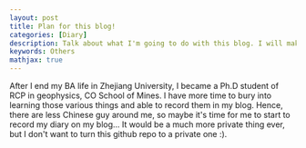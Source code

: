 ```yaml
---
layout: post
title: Plan for this blog!
categories: [Diary]
description: Talk about what I'm going to do with this blog. I will make this blog a bilingual one, CHN and ENG. And I will add more diary to this blog, not only knowledge. 
keywords: Others
mathjax: true
---
```


After I end my BA life in Zhejiang University, I became a Ph.D student of RCP in geophysics, CO School of Mines. I have more time to bury into learning those various things and able to record them in my blog. Hence, there are less Chinese guy around me, so maybe it's time for me to start to record my diary on my blog... It would be a much more private thing ever, but I don't want to turn this github repo to a private one :). 
